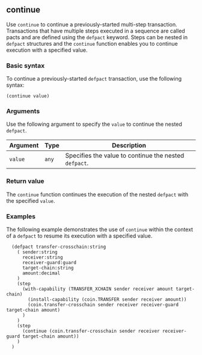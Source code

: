 ## continue

Use `continue` to continue a previously-started multi-step transaction.
Transactions that have multiple steps executed in a sequence are called pacts and are defined using the `defpact` keyword.
Steps can be nested in `defpact` structures and the `continue` function enables you to continue execution with a specified value.

### Basic syntax

To continue a previously-started `defpact` transaction, use the following syntax:

```pact
(continue value)
```

### Arguments

Use the following argument to specify the `value` to continue the nested `defpact`.

| Argument | Type | Description |
| --- | --- | --- |
| `value` | `any` | Specifies the value to continue the nested `defpact`. |

### Return value

The `continue` function continues the execution of the nested `defpact` with the specified `value`.

### Examples

The following example demonstrates the use of `continue` within the context of a `defpact` to resume its execution with a specified value.

```pact
  (defpact transfer-crosschain:string
    ( sender:string
      receiver:string
      receiver-guard:guard
      target-chain:string
      amount:decimal
    )
    (step 
      (with-capability (TRANSFER_XCHAIN sender receiver amount target-chain)
        (install-capability (coin.TRANSFER sender receiver amount))
        (coin.transfer-crosschain sender receiver receiver-guard target-chain amount)
      )
    )
    (step
      (continue (coin.transfer-crosschain sender receiver receiver-guard target-chain amount))
    )
  )
```
